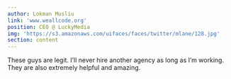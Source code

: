 ```yaml
---
author: Lokman Musliu
link: 'www.weallcode.org'
position: CEO @ LuckyMedia
img: 'https://s3.amazonaws.com/uifaces/faces/twitter/mlane/128.jpg'
section: content
---
```


These guys are legit. I’ll never hire another agency as long as I’m working. They are also extremely helpful and amazing.